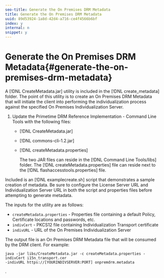 ```yaml
---
seo-title: Generate the On Premises DRM Metadata
title: Generate the On Premises DRM Metadata
uuid: 89d53924-1a8d-42d4-a716-ce4f4566b6bf
index: y
internal: n
snippet: y
---
```


# Generate the On Premises DRM Metadata{#generate-the-on-premises-drm-metadata}

A [!DNL CreateMetadata.jar] utility is included in the [!DNL create_metadata] folder. The point of this utility is to create an On Premises DRM Metadata that will initiate the client into performing the individualization process against the specified On Premises Individualization Server. 

1. Update the Primetime DRM Reference Implementation - Command Line Tools with the following files:

    * [!DNL CreateMetadata.jar] 
    * [!DNL commons-cli-1.2.jar] 
    * [!DNL createMetadata.properties]

       The two JAR files can reside in the [!DNL Command Line Tools/libs] folder. The [!DNL createMetadata.properties] file can reside next to the [!DNL flashaccesstools.properties] file.

<a id="example_2116349CA33642CD9293EAD94A532ED8"></a>

Included is an [!DNL examplecreate.sh] script that demonstrates a sample creation of metadata. Be sure to configure the License Server URL and Individualization Server URL in both the script and properties files before attempting to generate metadata.

The inputs for the utility are as follows:

* `createMetadata.properties` - Properties file containing a default Policy, Certificate locations and passwords, etc. 
* `indivCert` - PKCS12 file containing Individualization Transport certificate 
* `indivURL` - URL of the On Premises Individualization Server

The output file is an On Premises DRM Metadata file that will be consumed by the DRM client. For example: 

```
java -jar libs/CreateMetadata.jar -c createMetadata.properties -indivCert i15n_transport.cer
-indivURL https://[YOURINDIVSERVER:PORT] onpremdrm.metadata
```

.  